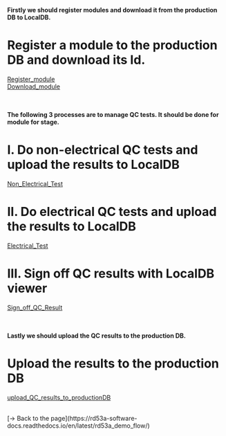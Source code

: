 **Firstly we should register modules and download it from the production DB to LocalDB.**<br>
# Register a module to the production DB and download its Id.
[Register_module](register_module_to_pd.md)<br>
[Download_module](download_module_from_pd.md)
<br><br><br>

**The following 3 processes are to manage QC tests. It should be done for module for stage.**
# I. Do non-electrical QC tests and upload the results to LocalDB
[Non_Electrical_Test](non_electrical_test.md)
# II. Do electrical QC tests and upload the results to LocalDB
[Electrical_Test](electrical_test.md)
# III. Sign off QC results with LocalDB viewer 
[Sign_off_QC_Result](sign_off_qc_result.md)
<br><br><br>


**Lastly we should upload the QC results to the production DB.**
# Upload the results to the production DB
[upload_QC_results_to_productionDB](upload_QC_results_to_productionDB.md)

<br>
[&rarr; Back to the page](https://rd53a-software-docs.readthedocs.io/en/latest/rd53a_demo_flow/)
